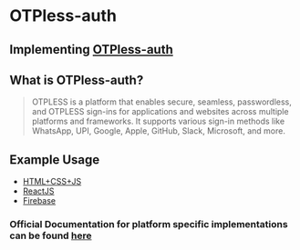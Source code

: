 # OTPless-auth

## Implementing [OTPless-auth](https://otpless.com/)

## What is OTPless-auth?

> OTPLESS is a platform that enables secure, seamless, passwordless, and OTPLESS sign-ins for applications and websites across multiple platforms and frameworks. It supports various sign-in methods like WhatsApp, UPI, Google, Apple, GitHub, Slack, Microsoft, and more.

## Example Usage

- [HTML+CSS+JS](https://github.com/bytebane/OTPless-js-auth)
- [ReactJS](https://github.com/bytebane/OTPless-react-auth)
- [Firebase]('https://github.com/bytebane/OTPless-firebase-auth)

### Official Documentation for platform specific implementations can be found [here](https://otpless.com/platforms)

